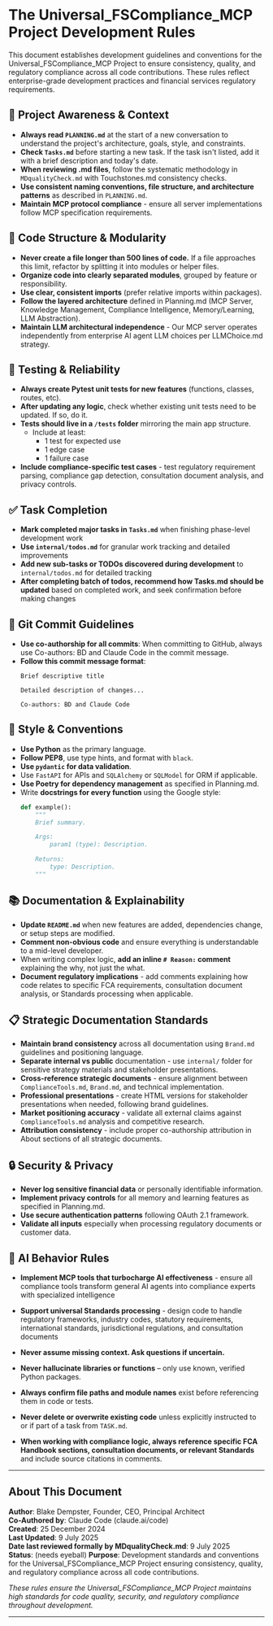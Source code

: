 # The Universal_FSCompliance_MCP Project Development Rules

This document establishes development guidelines and conventions for the Universal_FSCompliance_MCP Project to ensure consistency, quality, and regulatory compliance across all code contributions. These rules reflect enterprise-grade development practices and financial services regulatory requirements.

## 🔄 Project Awareness & Context

- **Always read `PLANNING.md`** at the start of a new conversation to understand the project's architecture, goals, style, and constraints.
- **Check `Tasks.md`** before starting a new task. If the task isn't listed, add it with a brief description and today's date.
- **When reviewing .md files**, follow the systematic methodology in `MDqualityCheck.md` with Touchstones.md consistency checks.
- **Use consistent naming conventions, file structure, and architecture patterns** as described in `PLANNING.md`.
- **Maintain MCP protocol compliance** - ensure all server implementations follow MCP specification requirements.

## 🧱 Code Structure & Modularity

- **Never create a file longer than 500 lines of code.** If a file approaches this limit, refactor by splitting it into modules or helper files.
- **Organize code into clearly separated modules**, grouped by feature or responsibility.
- **Use clear, consistent imports** (prefer relative imports within packages).
- **Follow the layered architecture** defined in Planning.md (MCP Server, Knowledge Management, Compliance Intelligence, Memory/Learning, LLM Abstraction).
- **Maintain LLM architectural independence** - Our MCP server operates independently from enterprise AI agent LLM choices per LLMChoice.md strategy.

## 🧪 Testing & Reliability

- **Always create Pytest unit tests for new features** (functions, classes, routes, etc).
- **After updating any logic**, check whether existing unit tests need to be updated. If so, do it.
- **Tests should live in a `/tests` folder** mirroring the main app structure.
  - Include at least:
    - 1 test for expected use
    - 1 edge case
    - 1 failure case
- **Include compliance-specific test cases** - test regulatory requirement parsing, compliance gap detection, consultation document analysis, and privacy controls.

## ✅ Task Completion

- **Mark completed major tasks in `Tasks.md`** when finishing phase-level development work
- **Use `internal/todos.md`** for granular work tracking and detailed improvements  
- **Add new sub-tasks or TODOs discovered during development** to `internal/todos.md` for detailed tracking
- **After completing batch of todos, recommend how Tasks.md should be updated** based on completed work, and seek confirmation before making changes

## 📝 Git Commit Guidelines

- **Use co-authorship for all commits**: When committing to GitHub, always use Co-authors: BD and Claude Code in the commit message.
- **Follow this commit message format**:
  ```
  Brief descriptive title
  
  Detailed description of changes...
  
  Co-authors: BD and Claude Code
  ```

## 📎 Style & Conventions

- **Use Python** as the primary language.
- **Follow PEP8**, use type hints, and format with `black`.
- **Use `pydantic` for data validation**.
- Use `FastAPI` for APIs and `SQLAlchemy` or `SQLModel` for ORM if applicable.
- **Use Poetry for dependency management** as specified in Planning.md.
- Write **docstrings for every function** using the Google style:
  ```python
  def example():
      """
      Brief summary.

      Args:
          param1 (type): Description.

      Returns:
          type: Description.
      """
  ```

## 📚 Documentation & Explainability

- **Update `README.md`** when new features are added, dependencies change, or setup steps are modified.
- **Comment non-obvious code** and ensure everything is understandable to a mid-level developer.
- When writing complex logic, **add an inline `# Reason:` comment** explaining the why, not just the what.
- **Document regulatory implications** - add comments explaining how code relates to specific FCA requirements, consultation document analysis, or Standards processing when applicable.

## 📋 Strategic Documentation Standards

- **Maintain brand consistency** across all documentation using `Brand.md` guidelines and positioning language.
- **Separate internal vs public** documentation - use `internal/` folder for sensitive strategy materials and stakeholder presentations.
- **Cross-reference strategic documents** - ensure alignment between `ComplianceTools.md`, `Brand.md`, and technical implementation.
- **Professional presentations** - create HTML versions for stakeholder presentations when needed, following brand guidelines.
- **Market positioning accuracy** - validate all external claims against `ComplianceTools.md` analysis and competitive research.
- **Attribution consistency** - include proper co-authorship attribution in About sections of all strategic documents.

## 🔒 Security & Privacy

- **Never log sensitive financial data** or personally identifiable information.
- **Implement privacy controls** for all memory and learning features as specified in Planning.md.
- **Use secure authentication patterns** following OAuth 2.1 framework.
- **Validate all inputs** especially when processing regulatory documents or customer data.

## 🤖 AI Behavior Rules

- **Implement MCP tools that turbocharge AI effectiveness** - ensure all compliance tools transform general AI agents into compliance experts with specialized intelligence
- **Support universal Standards processing** - design code to handle regulatory frameworks, industry codes, statutory requirements, international standards, jurisdictional regulations, and consultation documents

- **Never assume missing context. Ask questions if uncertain.**
- **Never hallucinate libraries or functions** – only use known, verified Python packages.
- **Always confirm file paths and module names** exist before referencing them in code or tests.
- **Never delete or overwrite existing code** unless explicitly instructed to or if part of a task from `TASK.md`.
- **When working with compliance logic, always reference specific FCA Handbook sections, consultation documents, or relevant Standards** and include source citations in comments.

---

## About This Document

**Author**: Blake Dempster, Founder, CEO, Principal Architect  
**Co-Authored by**: Claude Code (claude.ai/code)  
**Created**: 25 December 2024  
**Last Updated**: 9 July 2025  
**Date last reviewed formally by MDqualityCheck.md**: 9 July 2025  
**Status**: (needs eyeball)
**Purpose**: Development standards and conventions for the Universal_FSCompliance_MCP Project ensuring consistency, quality, and regulatory compliance across all code contributions.

*These rules ensure the Universal_FSCompliance_MCP Project maintains high standards for code quality, security, and regulatory compliance throughout development.*

---